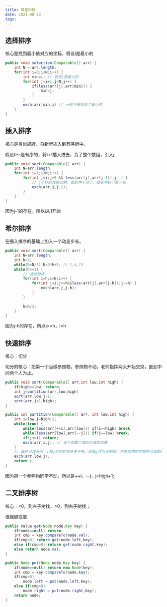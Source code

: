 ```yaml
---
title: 昇星科技
date: 2021-08-23
tags:
---
```




## 选择排序

核心是找到最小值对应的坐标，假设i是最小的

```java
public void selection(Comparable[] arr) {
    int N = arr.length;
    for(int i=0;i<N;i++) {
        int min=i; // 假设i是最小的
        for(int j=i+1;j<N;j++) {
            if(less(arr[j],arr[min])) {
                min=j;
            }
        }
        exch(arr,min,i) // 一轮下来找到了最小的
    }
}
```



## 插入排序

核心是类似抓牌，将新牌插入到有序牌中。

假设0~i是有序的，将i+1插入进去，为了整个数组，引入j

```java
public void sort(Comparable[] arr) {
    int N=arr.length;
    for(int i=1;i<N;i++) {
        for(int j=i;j>0 && less(arr[j],arr[j-1]);j--) { 
            // j不停的往前交换，直到冲不动了，或者冲到了第一名
            exch(arr,j,j-1); 
        }
    }
}
```

因为j-1的存在，所以i从1开始

## 希尔排序

在插入排序的基础上加入一个动态步长。



```java
public void sort(Comparable[] arr) {
    int N=arr.length;
    int h=1;
    while(h<N/3) h=3*h+1; // 1,4,13
    while(h>=1) {
        // 选择排序
        for(int i=h;i<N;i++) {
            for(int j=i;j>=h&&less(arr[j],arr[j-h]);j-=h) {
                exch(arr,j,j-h);
            }
        }
            
        h=h/3;
    }
}
```

因为j-h的存在，所以j>=h，i=h



## 快速排序

核心：切分

切分的核心：把第一个当做参照物，参照物不动，老师指挥两头开始交换，直到中间两个人为止。



```java
public void sort(Comparable[] arr,int low,int high) {
    if(high<=low) return;
    int j=partition(arr,low,high)
    sort(arr,low,j-1);
    sort(arr,j+1,high);
}

public int partition(Comparable[] arr, int low,int high) {
    int i=low,j=high+1;
    while(true) {
        while(less(arr[++i],arr[low])) if(i==high) break;
        while(less(arr[low],arr[--j])) if(j==low) break;
        if(j<=i) return;
        exch(arr,i,j); // 高个和矮个放到合适的位置
    }
    // 最终泾渭分明，i和j对应的身高差不多，选择j作为分割线，将参照物同学放在合适的位置
    exch(arr,low,j);
    return j;
}
```

因为第一个参照物同学不动，所以是++i，--j，j=high+1;



## 二叉排序树



核心：<0，到左子树找，>0，到右子树找；



根据键找值

```java
public Value get(Node node,Key key) {
    if(node==null) return;
    int cmp = key.compareTo(node.val);
    if(cmp<0) return get(node.left,key);
    else if(cmp>0) return get(node.right,key);
    else return node.val;
}
```





```java
public Node put(Node node,Key key) {
    if(node==null) return new Node(key);
    int cmp = key.compareTo(node.key);
    if(cmp<0) 
        node.left = put(node.left,key);
    else if(cmp>0) 
        node.right = put(node.right,key);
    return node;
}
```



